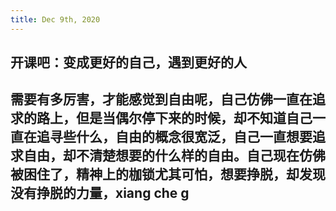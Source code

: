 ```yaml
---
title: Dec 9th, 2020
---
```


## 开课吧：变成更好的自己，遇到更好的人
## 需要有多厉害，才能感觉到自由呢，自己仿佛一直在追求的路上，但是当偶尔停下来的时候，却不知道自己一直在追寻些什么，自由的概念很宽泛，自己一直想要追求自由，却不清楚想要的什么样的自由。自己现在仿佛被困住了，精神上的枷锁尤其可怕，想要挣脱，却发现没有挣脱的力量，xiang che g
